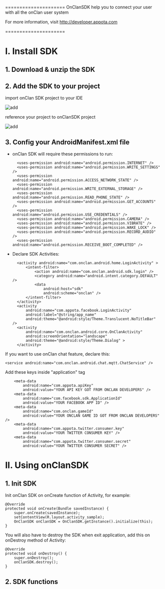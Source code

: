=====================
OnClanSDK help you to connect your user with all the onClan user system

For more information, visit http://developer.appota.com 

=====================

# I. Install SDK

## 1. Download & unzip the SDK

## 2. Add the SDK to your project

import onClan SDK project to your IDE

![add](https://github.com/appota/android-onclan-sdk/blob/master/docs/import.png)

reference your project to onClanSDK project

![add](https://github.com/appota/android-onclan-sdk/blob/master/docs/reference.png)

## 3. Config your AndroidManifest.xml file

- onClan SDK will require these permissions to run:

        <uses-permission android:name="android.permission.INTERNET" />
        <uses-permission android:name="android.permission.WRITE_SETTINGS" />
        <uses-permission android:name="android.permission.ACCESS_NETWORK_STATE" />
        <uses-permission android:name="android.permission.WRITE_EXTERNAL_STORAGE" />
        <uses-permission android:name="android.permission.READ_PHONE_STATE" />
        <uses-permission android:name="android.permission.GET_ACCOUNTS" />
        <uses-permission android:name="android.permission.USE_CREDENTIALS" />
        <uses-permission android:name="android.permission.CAMERA" />
        <uses-permission android:name="android.permission.VIBRATE" />
        <uses-permission android:name="android.permission.WAKE_LOCK" />
        <uses-permission android:name="android.permission.RECORD_AUDIO" />
        <uses-permission android:name="android.permission.RECEIVE_BOOT_COMPLETED" />
    
- Declare SDK Activities:

        <activity android:name="com.onclan.android.home.LoginActivity" >
            <intent-filter>
                <action android:name="com.onclan.android.sdk.login" />
                <category android:name="android.intent.category.DEFAULT" />
                <data
                    android:host="sdk"
                    android:scheme="onclan" />
            </intent-filter>
        </activity>
        <activity
            android:name="com.appota.facebook.LoginActivity"
            android:label="@string/app_name"
            android:theme="@android:style/Theme.Translucent.NoTitleBar" />
        <activity
            android:name="com.onclan.android.core.OnClanActivity"
            android:screenOrientation="landscape"
            android:theme="@android:style/Theme.Dialog" >
        </activity>
        
If you want to use onClan chat feature, declare this:

    <service android:name="com.onclan.android.chat.mqtt.ChatService" />

Add these keys inside "application" tag

        <meta-data
            android:name="com.appota.apiKey"
            android:value="YOUR API KEY GOT FROM ONCLAN DEVELOPERS" />
        <meta-data
            android:name="com.facebook.sdk.ApplicationId"
            android:value="YOUR FACEBOOK APP ID" />
        <meta-data
            android:name="com.onclan.gameId"
            android:value="YOUR ONCLAN GAME ID GOT FROM ONCLAN DEVELOPERS" />
        <meta-data
            android:name="com.appota.twitter.consumer.key"
            android:value="YOUR TWITTER CONSUMER KEY" />
        <meta-data
            android:name="com.appota.twitter.consumer.secret"
            android:value="YOUR TWITTER CONSUMER SECRET" />

<!--![add](https://github.com/appota/ios-onclan-sdk/blob/master/images/sc2.png)-->

# II. Using onClanSDK
## 1. Init SDK
Init onClan SDK on onCreate function of Activity, for example:

    @Override
	protected void onCreate(Bundle savedInstance) {
		super.onCreate(savedInstance);
		setContentView(R.layout.activity_sample);
		OnClanSDK onClanSDK = OnClanSDK.getInstance().initialize(this);
	}

You will also have to destroy the SDK when exit application, add this on onDestroy method of Activity:

	@Override
	protected void onDestroy() {
		super.onDestroy();
		onClanSDK.destroy();
	}

## 2. SDK functions
